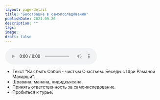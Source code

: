 ```yaml
---
layout: page-detail
title: "Бесстрашие в самоисследовании"
publishDate: 2021.09.20
description: ""
tags:
image:
draft: false
---
```


<audio title="2021.09.20 - Бесстрашие в самоисследовании.mp3" src="https://filer-api.advayta.org/v1.0/public/files/75804" controls=""></audio>

* Текст "Как быть Собой - чистым Счастьем. Беседы с Шри Раманой Махарши".
* Шравана, манана, нидидхьясана.
* Принять ответственность за самоииследование.
* Пробиться к турье.

  
